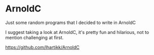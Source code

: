 # ArnoldC

Just some random programs that I decided to write in ArnoldC

I suggest taking a look at ArnoldC, it's pretty fun and hilarious, not to mention challenging at first.

https://github.com/lhartikk/ArnoldC
